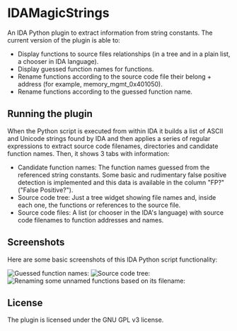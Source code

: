 # IDAMagicStrings

An IDA Python plugin to extract information from string constants. The current version of the plugin is able to:

 * Display functions to source files relationships (in a tree and in a plain list, a chooser in IDA language).
 * Display guessed function names for functions.
 * Rename functions according to the source code file their belong + address (for example, memory_mgmt_0x401050).
 * Rename functions according to the guessed function name.

## Running the plugin

When the Python script is executed from within IDA it builds a list of ASCII and Unicode strings found by IDA and then applies a series of regular expressions to extract source code filenames, directories and candidate function names. Then, it shows 3 tabs with information:

 * Candidate function names: The function names guessed from the referenced string constants. Some basic and rudimentary false positive detection is implemented and this data is available in the column "FP?" ("False Positive?").
 * Source code tree: Just a tree widget showing file names and, inside each one, the functions or references to the source file.
 * Source code files: A list (or chooser in the IDA's language) with source code filenames to function addresses and names.

## Screenshots

Here are some basic screenshots of this IDA Python script functionality:

![Guessed function names:](https://user-images.githubusercontent.com/2945834/49219813-b760f080-f3d4-11e8-9190-c948c8f82ea7.png)
![Source code tree:](https://user-images.githubusercontent.com/2945834/49219945-132b7980-f3d5-11e8-887e-5d749f6ef90e.png)
![Renaming some unnamed functions based on its filename:](https://user-images.githubusercontent.com/2945834/49220101-88974a00-f3d5-11e8-86aa-09bfb69379ea.png)

## License

The plugin is licensed under the GNU GPL v3 license.
